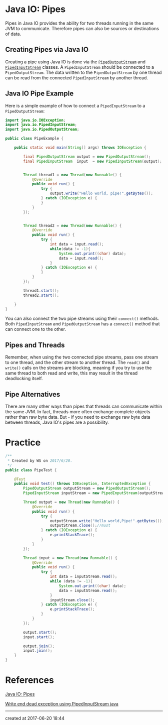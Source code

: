 # Java IO: Pipes

Pipes in Java IO provides the ability for two threads running in the same JVM to communicate. Therefore pipes can also be sources or destinations of data.



## Creating Pipes via Java IO

Creating a pipe using Java IO is done via the [`PipedOutputStream`](http://tutorials.jenkov.com/java-io/pipedoutputstream.html) and [`PipedInputStream`](http://tutorials.jenkov.com/java-io/pipedinputstream.html) classes. A `PipedInputStream` should be connected to a `PipedOutputStream`. The data written to the `PipedOutputStream` by one thread can be read from the connected `PipedInputStream` by another thread.



## Java IO Pipe Example

Here is a simple example of how to connect a `PipedInputStream` to a `PipedOutputStream`:

```java
import java.io.IOException;
import java.io.PipedInputStream;
import java.io.PipedOutputStream;

public class PipeExample {

    public static void main(String[] args) throws IOException {

        final PipedOutputStream output = new PipedOutputStream();
        final PipedInputStream  input  = new PipedInputStream(output);


        Thread thread1 = new Thread(new Runnable() {
            @Override
            public void run() {
                try {
                    output.write("Hello world, pipe!".getBytes());
                } catch (IOException e) {
                }
            }
        });


        Thread thread2 = new Thread(new Runnable() {
            @Override
            public void run() {
                try {
                    int data = input.read();
                    while(data != -1){
                        System.out.print((char) data);
                        data = input.read();
                    }
                } catch (IOException e) {
                }
            }
        });

        thread1.start();
        thread2.start();

    }
}
```

You can also connect the two pipe streams using their `connect()` methods. Both    `PipedInputStream` and `PipedOutputStream` has a `connect()`    method that can connect one to the other.



## Pipes and Threads

Remember, when using the two connected pipe streams, pass one stream to one thread, and the other stream to another thread. The `read()` and `write()` calls on    the streams are blocking, meaning if you try to use the same thread to both read and write,    this may result in the thread deadlocking itself.

## Pipe Alternatives

There are many other ways than pipes that threads can communicate within the same JVM. In fact, threads more    often exchange complete objects rather than raw byte data. But - if you need to exchange raw byte data between    threads, Java IO's pipes are a possibility.



# Practice

```java
/**
 * Created by WS on 2017/6/20.
 */
public class PipeTest {

    @Test
    public void test() throws IOException, InterruptedException {
        PipedOutputStream outputStream = new PipedOutputStream();
        PipedInputStream inputStream = new PipedInputStream(outputStream);

        Thread output = new Thread(new Runnable() {
            @Override
            public void run() {
                try {
                    outputStream.write("Hello world,Pipe!".getBytes());
                    outputStream.close();//must
                } catch (IOException e) {
                    e.printStackTrace();
                }
            }
        });

        Thread input = new Thread(new Runnable() {
            @Override
            public void run() {
                try {
                    int data = inputStream.read();
                    while (data != -1){
                        System.out.print((char) data);
                        data = inputStream.read();
                    }
                    inputStream.close();
                } catch (IOException e) {
                    e.printStackTrace();
                }
            }
        });

        output.start();
        input.start();

        output.join();
        input.join();
    }
}
```

# References

[Java IO: Pipes](http://tutorials.jenkov.com/java-io/pipes.html)

[Write end dead exception using PipedInputStream java](https://stackoverflow.com/questions/5453525/write-end-dead-exception-using-pipedinputstream-java)

---

created at 2017-06-20 18:44